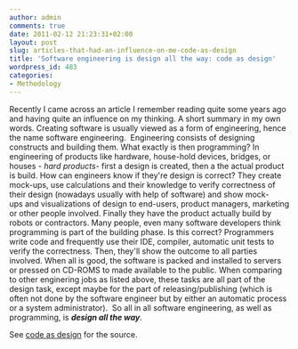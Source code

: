 ```yaml
---
author: admin
comments: true
date: 2011-02-12 21:23:31+02:00
layout: post
slug: articles-that-had-an-influence-on-me-code-as-design
title: 'Software engineering is design all the way: code as design'
wordpress_id: 483
categories:
- Methodology
---
```


Recently I came across an article I remember reading quite some years ago and having quite an influence on my thinking.
A short summary in my own words. Creating software is usually viewed as a form of engineering, hence the name software engineering.  Engineering consists of designing constructs and building them.<!-- more --> What exactly is then programming? In engineering of products like hardware, house-hold devices, bridges, or houses - _hard products_- first a design is created, then a the actual product is build. How can engineers know if they're design is correct? They create mock-ups, use calculations and their knowledge to verify correctness of their design (nowadays usually with help of software) and show mock-ups and visualizations of design to end-users, product managers, marketing or other people involved.
Finally they have the product actually build by robots or contractors. Many people, even many software developers think programming is part of the building phase. Is this correct? Programmers write code and frequently use their IDE, compiler, automatic unit tests to verify the correctness. Then, they'll show the outcome to all parties involved. When all is good, the software is packed and installed to servers or pressed on CD-ROMS to made available to the public. When comparing to other enginering jobs as listed above, these tasks are all part of the design task, except maybe for the part of releasing/publishing (which is often not done by the software engineer but by either an automatic process or a system administrator).  So all in all software engineering, as well as programming, is _**design all the way**_.

See [code as design](http://www.developerdotstar.com/mag/articles/reeves_design_main.html) for the source.
